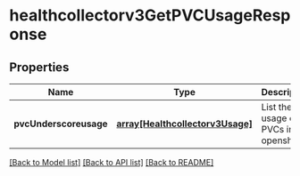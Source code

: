 # healthcollectorv3GetPVCUsageResponse

## Properties
Name | Type | Description | Notes
------------ | ------------- | ------------- | -------------
**pvcUnderscoreusage** | [**array[Healthcollectorv3Usage]**](Healthcollectorv3Usage.md) | List the usage of PVCs in openshift | [optional] [default to null]

[[Back to Model list]](../README.md#documentation-for-models) [[Back to API list]](../README.md#documentation-for-api-endpoints) [[Back to README]](../README.md)


